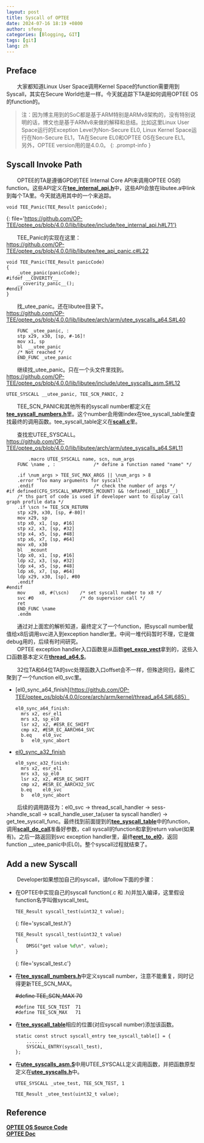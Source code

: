 ```yaml
---
layout: post
title: Syscall of OPTEE
date: 2024-07-16 18:19 +0800
author: sfeng
categories: [Blogging, GIT]
tags: [git]
lang: zh
---
```


## Preface
&emsp;&emsp;大家都知道Linux User Space调用Kernel Space的function需要用到Syscall，其实在Secure World也是一样。今天就追踪下TA是如何调用OPTEE OS的function的。  

> 注：因为博主用到的SoC都是基于ARM特别是ARMv8架构的，没有特别说明的话，博文也是基于ARMv8来做的解释和总结。比如这里Linux User Space运行的Exception Level为Non-Secure EL0, Linux Kernel Space运行在Non-Secure EL1，TA在Secure EL0和OPTEE OS在Secure EL1。  
> 另外，OPTEE version用的是4.0.0。
{: .prompt-info }

## Syscall Invoke Path
&emsp;&emsp;OPTEE的TA是遵循GPD的TEE Internal Core API来调用OPTEE OS的function。这些API定义在[**tee_internal_api.h**](https://github.com/OP-TEE/optee_os/blob/4.0.0/lib/libutee/include/tee_internal_api.h)中，这些API会放在libutee.a中link到每个TA里。今天就选用其中的一个来追踪。  

```sass
void TEE_Panic(TEE_Result panicCode);
```
{: file='https://github.com/OP-TEE/optee_os/blob/4.0.0/lib/libutee/include/tee_internal_api.h#L71'}

&emsp;&emsp;TEE_Panic的实现在这里：  
<https://github.com/OP-TEE/optee_os/blob/4.0.0/lib/libutee/tee_api_panic.c#L22>

```
void TEE_Panic(TEE_Result panicCode)
{
	_utee_panic(panicCode);
#ifdef __COVERITY__
	__coverity_panic__();
#endif
}
```

&emsp;&emsp;找_utee_panic。还在libutee目录下。  
<https://github.com/OP-TEE/optee_os/blob/4.0.0/lib/libutee/arch/arm/utee_syscalls_a64.S#L40>

```
	FUNC _utee_panic, :
	stp	x29, x30, [sp, #-16]!
	mov	x1, sp
	bl	__utee_panic
	/* Not reached */
	END_FUNC _utee_panic
```

&emsp;&emsp;继续找_utee_panic。只在一个头文件里找到。  
<https://github.com/OP-TEE/optee_os/blob/4.0.0/lib/libutee/include/utee_syscalls_asm.S#L12>

```
UTEE_SYSCALL __utee_panic, TEE_SCN_PANIC, 2
```

&emsp;&emsp;TEE_SCN_PANIC和其他所有的syscall number都定义在[**tee_syscall_numbers.h**](https://github.com/OP-TEE/optee_os/blob/4.0.0/lib/libutee/include/tee_syscall_numbers.h)里。这个number会用做index在tee_syscall_table里查找最终的调用函数。tee_syscall_table定义在[**scall.c**](https://github.com/OP-TEE/optee_os/blob/4.0.0/core/kernel/scall.c#L51)里。  

&emsp;&emsp;查找宏UTEE_SYSCALL。  
<https://github.com/OP-TEE/optee_os/blob/4.0.0/lib/libutee/arch/arm/utee_syscalls_a64.S#L11>

```
        .macro UTEE_SYSCALL name, scn, num_args
	FUNC \name , :              /* define a function named "name" */

	.if \num_args > TEE_SVC_MAX_ARGS || \num_args > 8
	.error "Too many arguments for syscall"
	.endif                      /* check the number of args */
#if defined(CFG_SYSCALL_WRAPPERS_MCOUNT) && !defined(__LDELF__)
    /* ths part of code is used if developer want to display call graph profile data */
	.if \scn != TEE_SCN_RETURN
	stp	x29, x30, [sp, #-80]!
	mov	x29, sp
	stp	x0, x1, [sp, #16]
	stp	x2, x3, [sp, #32]
	stp	x4, x5, [sp, #48]
	stp	x6, x7, [sp, #64]
	mov	x0, x30
	bl	_mcount
	ldp	x0, x1, [sp, #16]
	ldp	x2, x3, [sp, #32]
	ldp	x4, x5, [sp, #48]
	ldp	x6, x7, [sp, #64]
	ldp	x29, x30, [sp], #80
	.endif
#endif
    mov     x8, #(\scn)    /* set syscall number to x8 */
    svc #0                 /* do supervisor call */
    ret
    END_FUNC \name
    .endm
```

&emsp;&emsp;通过对上面宏的解析知道，最终定义了一个function，把syscall number赋值给x8后调用svc进入到exception handler里。中间一堆代码暂时不理，它是做debug用的，后续有时间研究。  
&emsp;&emsp;OPTEE exception handler入口函数是从函数[**get_excp_vect**](https://github.com/OP-TEE/optee_os/blob/4.0.0/core/arch/arm/kernel/thread.c#L694)拿到的，这些入口函数基本定义在[**thread_a64.S**](https://github.com/OP-TEE/optee_os/blob/4.0.0/core/arch/arm/kernel/thread_a64.S)。

&emsp;&emsp;32位TA和64位TA的svc处理函数入口offset会不一样，但殊途同归，最终汇聚到了一个function el0_svc里。  
- [el0_sync_a64_finish](https://github.com/OP-TEE/optee_os/blob/4.0.0/core/arch/arm/kernel/thread_a64.S#L685）  
  
  ```
  el0_sync_a64_finish:
	mrs	x2, esr_el1
	mrs	x3, sp_el0
	lsr	x2, x2, #ESR_EC_SHIFT
	cmp	x2, #ESR_EC_AARCH64_SVC
	b.eq	el0_svc
	b	el0_sync_abort
  ```

- [el0_sync_a32_finish](https://github.com/OP-TEE/optee_os/blob/4.0.0/core/arch/arm/kernel/thread_a64.S#L693)  
  
  ```
  el0_sync_a32_finish:
	mrs	x2, esr_el1
	mrs	x3, sp_el0
	lsr	x2, x2, #ESR_EC_SHIFT
	cmp	x2, #ESR_EC_AARCH32_SVC
	b.eq	el0_svc
	b	el0_sync_abort
  ```

&emsp;&emsp;后续的调用路径为：el0_svc -> thread_scall_handler -> sess->handle_scall -> scall_handle_user_ta(user ta syscall handler) -> get_tee_syscall_func。最终找到前面提到的[**tee_syscall_table**](https://github.com/OP-TEE/optee_os/blob/4.0.0/core/kernel/scall.c#L51)中的function，调用[**scall_do_call**](https://github.com/OP-TEE/optee_os/blob/4.0.0/core/arch/arm/kernel/arch_scall_a64.S#L33)准备好参数，call syscall的function和拿到return value(如果有)。之后一路返回到svc exception handler里，最终[**eret_to_el0**](https://github.com/OP-TEE/optee_os/blob/4.0.0/core/arch/arm/kernel/thread_a64.S#L1108)，返回function __utee_panic中(EL0)。整个syscall过程就结束了。  

## Add a new Syscall
&emsp;&emsp;Developer如果想加自己的syscall，请follow下面的步骤：  
- 在OPTEE中实现自己的syscall function(.c 和 .h)并加入编译，这里假设function名字叫做syscall_test。  
  
  ```sass
  TEE_Result syscall_test(uint32_t value);
  ```
  {: file='syscall_test.h'}

  ```sass
  TEE_Result syscall_test(uint32_t value)
  {
      DMSG("get value %d\n", value);
  }
  ```
  {: file='syscall_test.c'}

- 在[**tee_syscall_numbers.h**](https://github.com/OP-TEE/optee_os/blob/4.0.0/lib/libutee/include/tee_syscall_numbers.h)中定义syscall number，注意不能重复，同时记得更新TEE_SCN_MAX。  
  
  ~~#define TEE_SCN_MAX	70~~
  ```
  #define TEE_SCN_TEST	71
  #define TEE_SCN_MAX	71
  ```
 
- 在[**tee_syscall_table**](https://github.com/OP-TEE/optee_os/blob/4.0.0/core/kernel/scall.c#L51)相应的位置(对应syscall number)添加该函数。  
  
  ```
  static const struct syscall_entry tee_syscall_table[] = {
      ......
      SYSCALL_ENTRY(syscall_test),
  };
  ```

- 在[**utee_syscalls_asm.S**](https://github.com/OP-TEE/optee_os/blob/4.0.0/lib/libutee/include/utee_syscalls_asm.S)中用UTEE_SYSCALL定义调用函数，并把函数原型定义在[**utee_syscalls.h**](https://github.com/OP-TEE/optee_os/blob/4.0.0/lib/libutee/include/utee_syscalls.h)中。
  
  ```
  UTEE_SYSCALL _utee_test, TEE_SCN_TEST, 1
  ```

  ```
  TEE_Result _utee_test(uint32_t value);
  ```

## Reference

[**OPTEE OS Source Code**](https://github.com/OP-TEE/optee_os/tree/4.0.0)  
[**OPTEE Doc**](https://optee.readthedocs.io/en/latest/architecture/core.html)